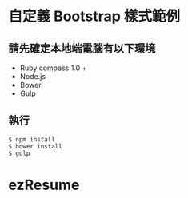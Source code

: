 # 自定義 Bootstrap 樣式範例

## 請先確定本地端電腦有以下環境

- Ruby compass 1.0 +
- Node.js
- Bower
- Gulp

## 執行

	$ npm install
	$ bower install
	$ gulp

# ezResume
